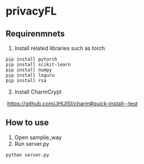 # privacyFL

## Requirenmnets

1. Install related libraries such as torch

````
pip install pytorch
pip install scikit-learn
pip install numpy
pip install loguru
pip install rsa
````

2. Install CharmCrypt

​		https://github.com/JHUISI/charm#quick-install--test

## How to use

1. Open samplie_way
2. Run server.py

~~~~
python server.py
~~~~

